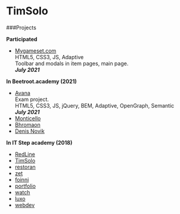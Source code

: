 # TimSolo
###Projects

<strong>Participated</strong>
* [Mygameset.com](https://mygameset.com)<br>
HTML5, CSS3, JS, Adaptive<br>
Toolbar and modals in item pages, main page.
<br><i><b>July 2021</b></i>

<strong>In Beetroot.academy (2021)</strong>
* [Avana](https://soulraise.github.io/avana/avana/)<br>
Exam project.<br>
HTML5, CSS3, JS, jQuery, BEM, Adaptive, OpenGraph, Semantic<br>
<i><b>July 2021</b></i>
* [Monticello](monticello/)
* [Bhromaon](bhromaon/)
* [Denis Novik](DenisNovik/)



<strong>In IT Step academy (2018)</strong>

* [RedLine](RedLine/)
* [TimSolo](TimSolo/)
* [restoran](Restoran/)
* [zet](ZET/)
* [foinni](Foinni/)
* [portfolio](Portfolio/)
* [watch](watch/)
* [luxo](luxo/)
* [webdev](webdev/)
